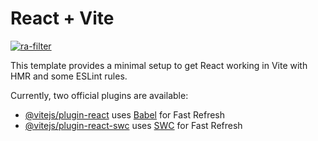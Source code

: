 # React + Vite

[![ra-filter](https://github.com/bas27/ra-filter-2.1/actions/workflows/web.yml/badge.svg)](https://github.com/bas27/ra-filter-2.1/actions/workflows/web.yml)

This template provides a minimal setup to get React working in Vite with HMR and some ESLint rules.

Currently, two official plugins are available:

- [@vitejs/plugin-react](https://github.com/vitejs/vite-plugin-react/blob/main/packages/plugin-react/README.md) uses [Babel](https://babeljs.io/) for Fast Refresh
- [@vitejs/plugin-react-swc](https://github.com/vitejs/vite-plugin-react-swc) uses [SWC](https://swc.rs/) for Fast Refresh

